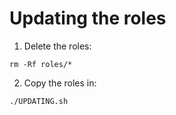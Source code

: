 # Updating the roles

1. Delete the roles:

```shell
rm -Rf roles/*
```

2. Copy the roles in:

```shell
./UPDATING.sh
```
